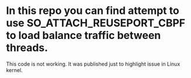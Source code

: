 # In this repo you can find attempt to use SO_ATTACH_REUSEPORT_CBPF to load balance traffic between threads.

This code is not working. It was published just to highlight issue in Linux kernel.
